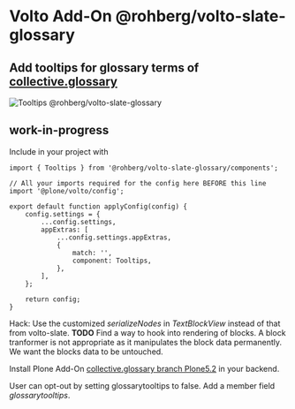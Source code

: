 # Volto Add-On @rohberg/volto-slate-glossary

## Add tooltips for glossary terms of [collective.glossary](https://github.com/collective/collective.glossary)

![Tooltips @rohberg/volto-slate-glossary](https://github.com/rohberg/volto-slate-glossary/blob/6deebe7ecfa5a6265e2ead8f5902cfd2243329ca/public/tooltips.png)

## work-in-progress

Include in your project with

    import { Tooltips } from '@rohberg/volto-slate-glossary/components';

    // All your imports required for the config here BEFORE this line
    import '@plone/volto/config';

    export default function applyConfig(config) {
        config.settings = {
            ...config.settings,
            appExtras: [
                ...config.settings.appExtras,
                {
                    match: '',
                    component: Tooltips,
                },
            ],
        };

        return config;
    }

Hack: Use the customized *serializeNodes* in *TextBlockView* instead of that from volto-slate. **TODO** Find a way to hook into rendering of blocks. A block tranformer is not appropriate as it manipulates the block data permanently. We want the blocks data to be untouched.

Install Plone Add-On [collective.glossary branch Plone5.2](https://github.com/collective/collective.glossary) in your backend.


User can opt-out by setting glossarytooltips to false. Add a member field *glossarytooltips*.
